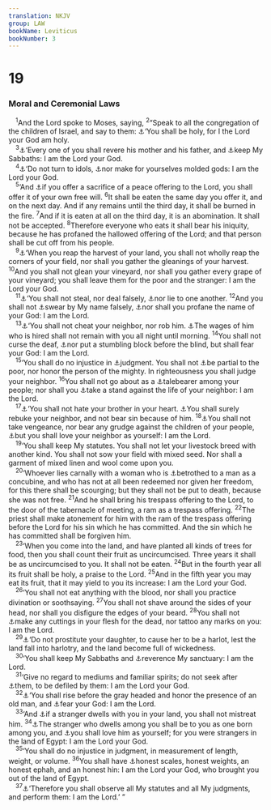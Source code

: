 ```yaml
---
translation: NKJV
group: LAW
bookName: Leviticus 
bookNumber: 3
---
```


<div class="title"><h1>19</h1><h3>Moral and Ceremonial Laws</h3></div>
<span class="verse le_19_1"> <sup>1</sup>And the Lord spoke to Moses, saying, </span>
<span class="verse le_19_2"><sup>2</sup>“Speak to all the congregation of the children of Israel, and say to them: <a data-toggle="tooltip" data-placement="bottom" title="Ex. 19:6; Lev. 11:44; 20:7, 26; (Eph. 1:4); 1 Pet. 1:16">⚓</a>‘You shall be holy, for I the Lord your God am holy.<br/></span>
<span class="verse le_19_3"> <sup>3</sup><a data-toggle="tooltip" data-placement="bottom" title="Ex. 20:12; Deut. 5:16; Matt. 15:4; Eph. 6:2">⚓</a>‘Every one of you shall revere his mother and his father, and <a data-toggle="tooltip" data-placement="bottom" title="Ex. 16:23; 20:8; 31:13">⚓</a>keep My Sabbaths: I am the Lord your God.<br/></span>
<span class="verse le_19_4"> <sup>4</sup><a data-toggle="tooltip" data-placement="bottom" title="Ex. 20:4; Ps. 96:5; 115:4–7; 1 Cor. 10:14; (Col. 3:5)">⚓</a>‘Do not turn to idols, <a data-toggle="tooltip" data-placement="bottom" title="Ex. 34:17">⚓</a>nor make for yourselves molded gods: I am the Lord your God.<br/></span>
<span class="verse le_19_5"> <sup>5</sup>‘And <a data-toggle="tooltip" data-placement="bottom" title="Lev. 7:16">⚓</a>if you offer a sacrifice of a peace offering to the Lord, you shall offer it of your own free will. </span>
<span class="verse le_19_6"><sup>6</sup>It shall be eaten the same day you offer it, and on the next day. And if any remains until the third day, it shall be burned in the fire. </span>
<span class="verse le_19_7"><sup>7</sup>And if it is eaten at all on the third day, it is an abomination. It shall not be accepted. </span>
<span class="verse le_19_8"><sup>8</sup>Therefore everyone who eats it shall bear his iniquity, because he has profaned the hallowed offering of the Lord; and that person shall be cut off from his people.<br/></span>
<span class="verse le_19_9"> <sup>9</sup><a data-toggle="tooltip" data-placement="bottom" title="Lev. 23:22; Deut. 24:19–22">⚓</a>‘When you reap the harvest of your land, you shall not wholly reap the corners of your field, nor shall you gather the gleanings of your harvest. </span>
<span class="verse le_19_10"><sup>10</sup>And you shall not glean your vineyard, nor shall you gather every grape of your vineyard; you shall leave them for the poor and the stranger: I am the Lord your God.<br/></span>
<span class="verse le_19_11"> <sup>11</sup><a data-toggle="tooltip" data-placement="bottom" title="Ex. 20:15, 16">⚓</a>‘You shall not steal, nor deal falsely, <a data-toggle="tooltip" data-placement="bottom" title="Jer. 9:3–5; Eph. 4:25">⚓</a>nor lie to one another. </span>
<span class="verse le_19_12"><sup>12</sup>And you shall not <a data-toggle="tooltip" data-placement="bottom" title="Ex. 20:7; Deut. 5:11; (Matt. 5:33–37; James 5:12)">⚓</a>swear by My name falsely, <a data-toggle="tooltip" data-placement="bottom" title="Lev. 18:21">⚓</a>nor shall you profane the name of your God: I am the Lord.<br/></span>
<span class="verse le_19_13"> <sup>13</sup><a data-toggle="tooltip" data-placement="bottom" title="Ex. 22:7–15, 21–27; Mark 10:19">⚓</a>‘You shall not cheat your neighbor, nor rob him. <a data-toggle="tooltip" data-placement="bottom" title="Deut. 24:15; Mal. 3:5; James 5:4">⚓</a>The wages of him who is hired shall not remain with you all night until morning. </span>
<span class="verse le_19_14"><sup>14</sup>You shall not curse the deaf, <a data-toggle="tooltip" data-placement="bottom" title="Deut. 27:18">⚓</a>nor put a stumbling block before the blind, but shall fear your God: I am the Lord.<br/></span>
<span class="verse le_19_15"> <sup>15</sup>‘You shall do no injustice in <a data-toggle="tooltip" data-placement="bottom" title="Deut. 16:19">⚓</a>judgment. You shall not <a data-toggle="tooltip" data-placement="bottom" title="Ex. 23:3, 6; Deut. 1:17; 10:17; Ps. 82:2">⚓</a>be partial to the poor, nor honor the person of the mighty. In righteousness you shall judge your neighbor. </span>
<span class="verse le_19_16"><sup>16</sup>You shall not go about as a <a data-toggle="tooltip" data-placement="bottom" title="Prov. 11:13; 18:8; 20:19">⚓</a>talebearer among your people; nor shall you <a data-toggle="tooltip" data-placement="bottom" title="Ex. 23:7; Deut. 27:25; 1 Kin. 21:7–19">⚓</a>take a stand against the life of your neighbor: I am the Lord.<br/></span>
<span class="verse le_19_17"> <sup>17</sup><a data-toggle="tooltip" data-placement="bottom" title="(1 John 2:9, 11; 3:15)">⚓</a>‘You shall not hate your brother in your heart. <a data-toggle="tooltip" data-placement="bottom" title="Matt. 18:15; (Luke 17:3); Eph. 5:11">⚓</a>You shall surely rebuke your neighbor, and not bear sin because of him. </span>
<span class="verse le_19_18"><sup>18</sup><a data-toggle="tooltip" data-placement="bottom" title="(Deut. 32:35; 1 Sam. 24:12; Rom. 12:19; Heb. 10:30)">⚓</a>You shall not take vengeance, nor bear any grudge against the children of your people, <a data-toggle="tooltip" data-placement="bottom" title="Matt. 5:43; 19:19; Mark 12:31; Luke 10:27; (Rom. 13:9; Gal. 5:14); James 2:8">⚓</a>but you shall love your neighbor as yourself: I am the Lord.<br/></span>
<span class="verse le_19_19"> <sup>19</sup>‘You shall keep My statutes. You shall not let your livestock breed with another kind. You shall not sow your field with mixed seed. Nor shall a garment of mixed linen and wool come upon you.<br/></span>
<span class="verse le_19_20"> <sup>20</sup>‘Whoever lies carnally with a woman who is <a data-toggle="tooltip" data-placement="bottom" title="Deut. 22:23–27">⚓</a>betrothed to a man as a concubine, and who has not at all been redeemed nor given her freedom, for this there shall be scourging; but they shall not be put to death, because she was not free. </span>
<span class="verse le_19_21"><sup>21</sup>And he shall bring his trespass offering to the Lord, to the door of the tabernacle of meeting, a ram as a trespass offering. </span>
<span class="verse le_19_22"><sup>22</sup>The priest shall make atonement for him with the ram of the trespass offering before the Lord for his sin which he has committed. And the sin which he has committed shall be forgiven him.<br/></span>
<span class="verse le_19_23"> <sup>23</sup>‘When you come into the land, and have planted all kinds of trees for food, then you shall count their fruit as uncircumcised. Three years it shall be as uncircumcised to you. It shall not be eaten. </span>
<span class="verse le_19_24"><sup>24</sup>But in the fourth year all its fruit shall be holy, a praise to the Lord. </span>
<span class="verse le_19_25"><sup>25</sup>And in the fifth year you may eat its fruit, that it may yield to you its increase: I am the Lord your God.<br/></span>
<span class="verse le_19_26"> <sup>26</sup>‘You shall not eat anything with the blood, nor shall you practice divination or soothsaying. </span>
<span class="verse le_19_27"><sup>27</sup>You shall not shave around the sides of your head, nor shall you disfigure the edges of your beard. </span>
<span class="verse le_19_28"><sup>28</sup>You shall not <a data-toggle="tooltip" data-placement="bottom" title="1 Kin. 18:28; Jer. 16:6">⚓</a>make any cuttings in your flesh for the dead, nor tattoo any marks on you: I am the Lord.<br/></span>
<span class="verse le_19_29"> <sup>29</sup><a data-toggle="tooltip" data-placement="bottom" title="Lev. 21:9; Deut. 22:21; 23:17, 18">⚓</a>‘Do not prostitute your daughter, to cause her to be a harlot, lest the land fall into harlotry, and the land become full of wickedness.<br/></span>
<span class="verse le_19_30"> <sup>30</sup>‘You shall keep My Sabbaths and <a data-toggle="tooltip" data-placement="bottom" title="Lev. 26:2; Eccl. 5:1">⚓</a>reverence My sanctuary: I am the Lord.<br/></span>
<span class="verse le_19_31"> <sup>31</sup>‘Give no regard to mediums and familiar spirits; do not seek after <a data-toggle="tooltip" data-placement="bottom" title="Lev. 20:6, 27; Deut. 18:11; 1 Sam. 28:3; Is. 8:19">⚓</a>them, to be defiled by them: I am the Lord your God.<br/></span>
<span class="verse le_19_32"> <sup>32</sup><a data-toggle="tooltip" data-placement="bottom" title="Prov. 23:22; Lam. 5:12; 1 Tim. 5:1">⚓</a>‘You shall rise before the gray headed and honor the presence of an old man, and <a data-toggle="tooltip" data-placement="bottom" title="Lev. 19:14">⚓</a>fear your God: I am the Lord.<br/></span>
<span class="verse le_19_33"> <sup>33</sup>‘And <a data-toggle="tooltip" data-placement="bottom" title="Ex. 22:21; Deut. 24:17, 18">⚓</a>if a stranger dwells with you in your land, you shall not mistreat him. </span>
<span class="verse le_19_34"><sup>34</sup><a data-toggle="tooltip" data-placement="bottom" title="Ex. 12:48">⚓</a>The stranger who dwells among you shall be to you as one born among you, and <a data-toggle="tooltip" data-placement="bottom" title="Deut. 10:19">⚓</a>you shall love him as yourself; for you were strangers in the land of Egypt: I am the Lord your God.<br/></span>
<span class="verse le_19_35"> <sup>35</sup>‘You shall do no injustice in judgment, in measurement of length, weight, or volume. </span>
<span class="verse le_19_36"><sup>36</sup>You shall have <a data-toggle="tooltip" data-placement="bottom" title="Deut. 25:13–15; Prov. 20:10">⚓</a>honest scales, honest weights, an honest ephah, and an honest hin: I am the Lord your God, who brought you out of the land of Egypt.<br/></span>
<span class="verse le_19_37"> <sup>37</sup><a data-toggle="tooltip" data-placement="bottom" title="Lev. 18:4, 5; Deut. 4:5, 6; 5:1; 6:25">⚓</a>‘Therefore you shall observe all My statutes and all My judgments, and perform them: I am the Lord.’ ”<br/></span>
